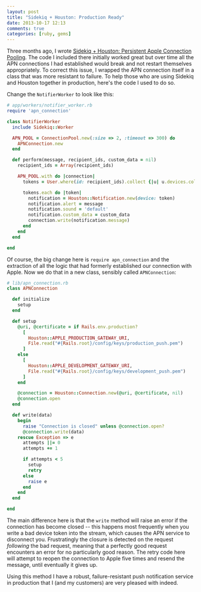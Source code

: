 ```yaml
---
layout: post
title: "Sidekiq + Houston: Production Ready"
date: 2013-10-17 12:13
comments: true
categories: [ruby, gems]
---
```

Three months ago, I wrote [Sidekiq + Houston: Persistent Apple Connection Pooling](http://joshsymonds.com/blog/2013/07/01/sidekiq-plus-houston-persistent-apple-connection-pooling/). The code I included there initially worked great but over time all the APN connections I had established would break and not restart themselves appropriately. To correct this issue, I wrapped the APN connection itself in a class that was more resistant to failure. To help those who are using Sidekiq and Houston together in production, here's the code I used to do so.

<!-- more -->

Change the `NotifierWorker` to look like this:

```ruby
# app/workers/notifier_worker.rb
require 'apn_connection'

class NotifierWorker
  include Sidekiq::Worker

  APN_POOL = ConnectionPool.new(:size => 2, :timeout => 300) do
    APNConnection.new
  end

  def perform(message, recipient_ids, custom_data = nil)
    recipient_ids = Array(recipient_ids)

    APN_POOL.with do |connection|
      tokens = User.where(id: recipient_ids).collect {|u| u.devices.collect(&:token)}.flatten

      tokens.each do |token|
        notification = Houston::Notification.new(device: token)
        notification.alert = message
        notification.sound = 'default'
        notification.custom_data = custom_data
        connection.write(notification.message)
      end
    end
  end

end
```

Of course, the big change here is `require apn_connection` and the extraction of all the logic that had formerly established our connection with Apple. Now we do that in a new class, sensibly called `APNConnection`:

```ruby
# lib/apn_connection.rb
class APNConnection

  def initialize
    setup
  end

  def setup
    @uri, @certificate = if Rails.env.production?
      [
        Houston::APPLE_PRODUCTION_GATEWAY_URI,
        File.read("#{Rails.root}/config/keys/production_push.pem")
      ]
    else
      [
        Houston::APPLE_DEVELOPMENT_GATEWAY_URI,
        File.read("#{Rails.root}/config/keys/development_push.pem")
      ]
    end

    @connection = Houston::Connection.new(@uri, @certificate, nil)
    @connection.open
  end

  def write(data)
    begin
      raise "Connection is closed" unless @connection.open?
      @connection.write(data)
    rescue Exception => e
      attempts ||= 0
      attempts += 1

      if attempts < 5
        setup
        retry
      else
        raise e
      end
    end
  end

end
```

The main difference here is that the `write` method will raise an error if the connection has become closed -- this happens most frequently when you write a bad device token into the stream, which causes the APN service to disconnect you. Frustratingly the closure is detected on the request *following* the bad request, meaning that a perfectly good request encounters an error for no particularly good reason. The retry code here will attempt to reopen the connection to Apple five times and resend the message, until eventually it gives up.

Using this method I have a robust, failure-resistant push notification service in production that I (and my customers) are very pleased with indeed.